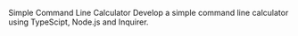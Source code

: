 Simple Command Line Calculator
Develop a simple command line calculator using TypeScipt, Node.js and Inquirer.
